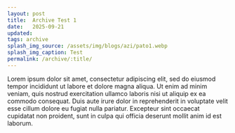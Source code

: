 ```yaml
---
layout: post
title:  Archive Test 1
date:   2025-09-21
updated: 
tags: archive
splash_img_source: /assets/img/blogs/azi/pato1.webp
splash_img_caption: Test
permalink: /archive/:title/
---
```


Lorem ipsum dolor sit amet, consectetur adipiscing elit, sed do eiusmod tempor incididunt ut labore et dolore magna aliqua. Ut enim ad minim veniam, quis nostrud exercitation ullamco laboris nisi ut aliquip ex ea commodo consequat. Duis aute irure dolor in reprehenderit in voluptate velit esse cillum dolore eu fugiat nulla pariatur. Excepteur sint occaecat cupidatat non proident, sunt in culpa qui officia deserunt mollit anim id est laborum.

